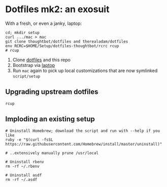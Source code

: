# Dotfiles mk2: an exosuit

With a fresh, or even a janky, laptop:

```
cd; mkdir setup
curl .../mac > mac
git clone thoughtbot/dotfiles and therealadam/dotfiles
env RCRC=$HOME/Setup/dotfiles-thoughtbot/rcrc rcup
# rcup
```

1. Clone [dotfiles](https://github.com/thoughtbot/dotfiles) and this repo
2. Bootstrap via [laptop](https://github.com/thoughtbot/laptop)
3. Run `mac` again to pick up local customizations that are now symlinked
   `script/setup`

## Upgrading upstream dotfiles

`rcup`

## Imploding an existing setup

```
# Uninstall Homebrew; download the script and run with --help if you like
ruby -e "$(curl -fsSL https://raw.githubusercontent.com/Homebrew/install/master/uninstall)"

# ..extensively manually prune /usr/local

# Uninstall rbenv
rm -rf ~/.rbenv

# Uninstall asdf
rm -rf ~/.asdf
```
